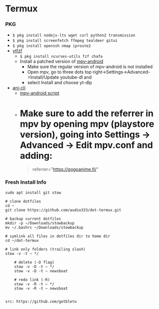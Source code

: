# Termux

### PKG
* `$ pkg install nodejs-lts wget curl python2 transmission`
* `$ pkg install screenfetch ffmpeg tealdeer gitui`
* `$ pkg install openssh nmap iproute2`
* [ytfzf](https://github.com/pystardust/ytfzf/wiki/Termux-How-To)
  * `$ pkg install ncurses-utils fzf chafa`
  * Install a patched version of [mpv-android](https://kitsunemimi.pw/tmp/mpv-android-2022-03-24.apk)
    * Make sure the regular version of mpv-android is not installed
    * Open mpv, go to three dots top right->Settings->Advanced->Install/Update youtube-dl and 
    * select Install and choose yt-dlp
* [ani-cli](https://github.com/pystardust/ani-cli#android)
  * [mpv-android script](https://www.reddit.com/r/termux/comments/schy01/anicli_on_termux/humuou4/)
  * # Make sure to add the referrer in mpv by opening mpv (playstore version), going into Settings -> Advanced -> Edit mpv.conf and adding:
    > referrer="https://gogoanime.fi/"

### Fresh Install Info
    sudo apt install git stow

    # clone dotfiles
    cd ~
    git clone https://github.com/audio333/dot-termux.git

    # backup current dotfiles
    mkdir -p ~/Downloads/stowbackup
    mv ~/.bashrc ~/Downloads/stowbackup

    # symlink all files in dotfiles dir to home dir
    cd ~/dot-termux

    # link only folders (trailing slash)
    stow -v -t ~ */

        # delete (-D flag)
        stow -v -D -t ~ */
        stow -v -D -t ~ newsboat

        # redo link (-R)
        stow -v -R -t ~ */
        stow -v -R -t ~ newsboat


    src: https://github.com/gotbletu

